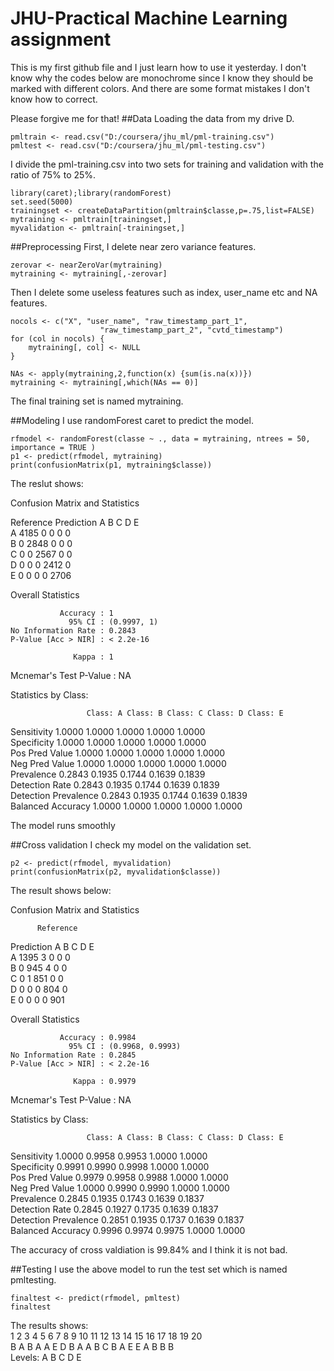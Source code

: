 # JHU-Practical Machine Learning assignment
This is my first github file and I just learn how to use it yesterday. I don't know why the codes below are monochrome since I know they should be marked with different colors. And there are some format mistakes I don't know how to correct.


Please forgive me for that!
##Data
Loading the data from my drive D.
```
pmltrain <- read.csv("D:/coursera/jhu_ml/pml-training.csv")
pmltest <- read.csv("D:/coursera/jhu_ml/pml-testing.csv")
```
I divide the pml-training.csv into two sets for training and validation with the ratio of 75% to 25%.
```
library(caret);library(randomForest)
set.seed(5000)
trainingset <- createDataPartition(pmltrain$classe,p=.75,list=FALSE)
mytraining <- pmltrain[trainingset,]
myvalidation <- pmltrain[-trainingset,]
```

##Preprocessing
First, I delete near zero variance features.
```
zerovar <- nearZeroVar(mytraining) 
mytraining <- mytraining[,-zerovar]
```
Then I delete some useless features such as index, user_name etc and NA features.
```
nocols <- c("X", "user_name", "raw_timestamp_part_1",
                    "raw_timestamp_part_2", "cvtd_timestamp")
for (col in nocols) {
    mytraining[, col] <- NULL
}

NAs <- apply(mytraining,2,function(x) {sum(is.na(x))})
mytraining <- mytraining[,which(NAs == 0)]
```
The final training set is named mytraining.

##Modeling
I use randomForest caret to predict the model.
```
rfmodel <- randomForest(classe ~ ., data = mytraining, ntrees = 50, importance = TRUE )
p1 <- predict(rfmodel, mytraining)
print(confusionMatrix(p1, mytraining$classe))
```
The reslut shows:

Confusion Matrix and Statistics

Reference
Prediction    A    B    C    D    E  
A 4185    0    0    0    0  
B    0 2848    0    0    0  
C    0    0 2567    0    0  
D    0    0    0 2412    0  
E    0    0    0    0 2706

Overall Statistics
                                     
               Accuracy : 1          
                 95% CI : (0.9997, 1)
    No Information Rate : 0.2843     
    P-Value [Acc > NIR] : < 2.2e-16  
                                     
                  Kappa : 1          
 Mcnemar's Test P-Value : NA         

Statistics by Class:

                     Class: A Class: B Class: C Class: D Class: E
Sensitivity            1.0000   1.0000   1.0000   1.0000   1.0000<br>
Specificity            1.0000   1.0000   1.0000   1.0000   1.0000<br>
Pos Pred Value         1.0000   1.0000   1.0000   1.0000   1.0000<br>
Neg Pred Value         1.0000   1.0000   1.0000   1.0000   1.0000<br>
Prevalence             0.2843   0.1935   0.1744   0.1639   0.1839<br>
Detection Rate         0.2843   0.1935   0.1744   0.1639   0.1839<br>
Detection Prevalence   0.2843   0.1935   0.1744   0.1639   0.1839<br>
Balanced Accuracy      1.0000   1.0000   1.0000   1.0000   1.0000<br>

The model runs smoothly

##Cross validation
I check my model on the validation set.
```
p2 <- predict(rfmodel, myvalidation)
print(confusionMatrix(p2, myvalidation$classe))
```

The result shows below:

Confusion Matrix and Statistics

          Reference
Prediction    A    B    C    D    E  
         A 1395    3    0    0    0<br>
         B    0  945    4    0    0<br>
         C    0    1  851    0    0<br>
         D    0    0    0  804    0<br>
         E    0    0    0    0  901<br>

Overall Statistics
                                          
               Accuracy : 0.9984          
                 95% CI : (0.9968, 0.9993)
    No Information Rate : 0.2845          
    P-Value [Acc > NIR] : < 2.2e-16       
                                          
                  Kappa : 0.9979          
 Mcnemar's Test P-Value : NA              

Statistics by Class:

                     Class: A Class: B Class: C Class: D Class: E  
Sensitivity            1.0000   0.9958   0.9953   1.0000   1.0000<br>
Specificity            0.9991   0.9990   0.9998   1.0000   1.0000<br>
Pos Pred Value         0.9979   0.9958   0.9988   1.0000   1.0000<br>
Neg Pred Value         1.0000   0.9990   0.9990   1.0000   1.0000<br>
Prevalence             0.2845   0.1935   0.1743   0.1639   0.1837<br>
Detection Rate         0.2845   0.1927   0.1735   0.1639   0.1837<br>
Detection Prevalence   0.2851   0.1935   0.1737   0.1639   0.1837<br>
Balanced Accuracy      0.9996   0.9974   0.9975   1.0000   1.0000<br>

The accuracy of cross valdiation is 99.84% and I think it is not bad.

##Testing
I use the above model to run the test set which is named pmltesting.
```
finaltest <- predict(rfmodel, pmltest)
finaltest
```

The results shows:<br>
1 2 3 4 5 6 7 8 9 10 11 12 13 14 15 16 17 18 19 20<br>
B A B A A E D B A  A  B  C  B  A  E  E  A  B  B  B<br>
Levels: A B C D E







